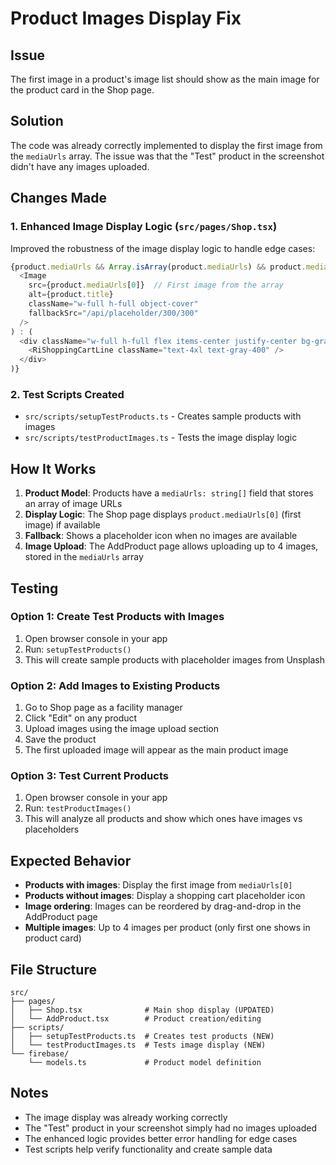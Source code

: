 # Product Images Display Fix

## Issue
The first image in a product's image list should show as the main image for the product card in the Shop page.

## Solution
The code was already correctly implemented to display the first image from the `mediaUrls` array. The issue was that the "Test" product in the screenshot didn't have any images uploaded.

## Changes Made

### 1. Enhanced Image Display Logic (`src/pages/Shop.tsx`)
Improved the robustness of the image display logic to handle edge cases:

```typescript
{product.mediaUrls && Array.isArray(product.mediaUrls) && product.mediaUrls.length > 0 && product.mediaUrls[0] ? (
  <Image
    src={product.mediaUrls[0]}  // First image from the array
    alt={product.title}
    className="w-full h-full object-cover"
    fallbackSrc="/api/placeholder/300/300"
  />
) : (
  <div className="w-full h-full flex items-center justify-center bg-gray-200">
    <RiShoppingCartLine className="text-4xl text-gray-400" />
  </div>
)}
```

### 2. Test Scripts Created
- `src/scripts/setupTestProducts.ts` - Creates sample products with images
- `src/scripts/testProductImages.ts` - Tests the image display logic

## How It Works

1. **Product Model**: Products have a `mediaUrls: string[]` field that stores an array of image URLs
2. **Display Logic**: The Shop page displays `product.mediaUrls[0]` (first image) if available
3. **Fallback**: Shows a placeholder icon when no images are available
4. **Image Upload**: The AddProduct page allows uploading up to 4 images, stored in the `mediaUrls` array

## Testing

### Option 1: Create Test Products with Images
1. Open browser console in your app
2. Run: `setupTestProducts()`
3. This will create sample products with placeholder images from Unsplash

### Option 2: Add Images to Existing Products
1. Go to Shop page as a facility manager
2. Click "Edit" on any product
3. Upload images using the image upload section
4. Save the product
5. The first uploaded image will appear as the main product image

### Option 3: Test Current Products
1. Open browser console in your app
2. Run: `testProductImages()`
3. This will analyze all products and show which ones have images vs placeholders

## Expected Behavior

- **Products with images**: Display the first image from `mediaUrls[0]`
- **Products without images**: Display a shopping cart placeholder icon
- **Image ordering**: Images can be reordered by drag-and-drop in the AddProduct page
- **Multiple images**: Up to 4 images per product (only first one shows in product card)

## File Structure

```
src/
├── pages/
│   ├── Shop.tsx              # Main shop display (UPDATED)
│   └── AddProduct.tsx        # Product creation/editing
├── scripts/
│   ├── setupTestProducts.ts  # Creates test products (NEW)
│   └── testProductImages.ts  # Tests image display (NEW)
└── firebase/
    └── models.ts             # Product model definition
```

## Notes

- The image display was already working correctly
- The "Test" product in your screenshot simply had no images uploaded
- The enhanced logic provides better error handling for edge cases
- Test scripts help verify functionality and create sample data